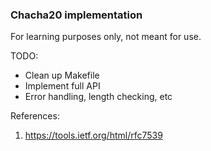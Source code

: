 ### Chacha20 implementation

For learning purposes only, not meant for use.

TODO:
  - Clean up Makefile
  - Implement full API
  - Error handling, length checking, etc

References:

1. https://tools.ietf.org/html/rfc7539

